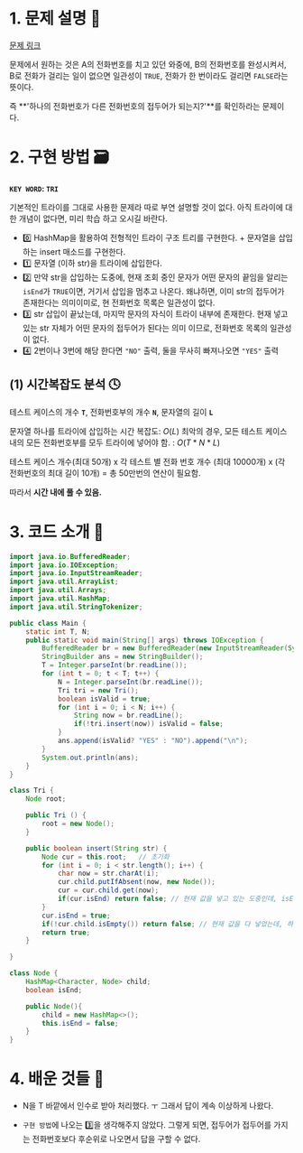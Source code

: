 # 1. 문제 설명 📌

[문제 링크](https://www.acmicpc.net/problem/5052)

문제에서 원하는 것은 A의 전화번호를 치고 있던 와중에, B의 전화번호를 완성시켜서, B로 전화가 걸리는 일이 없으면 일관성이 `TRUE`, 전화가 한 번이라도 걸리면 `FALSE`라는 뜻이다.

즉  **'하나의 전화번호가 다른 전화번호의 접두어가 되는지?'**를 확인하라는 문제이다. 

# 2. 구현 방법 🗃️

**`KEY WORD`: `TRI`**

기본적인 트라이를 그대로 사용한 문제라 따로 부연 설명할 것이 없다. 아직 트라이에 대한 개념이 없다면, 미리 학습 하고 오시길 바란다.



- 0️⃣ HashMap을 활용하여 전형적인 트라이 구조 트리를 구현한다. + 문자열을 삽입하는 insert 매소드를 구현한다.
- 1️⃣ 문자열 (이하 str)을 트라이에 삽입한다.
- 2️⃣ 만약 str을 삽입하는 도중에, 현재 조회 중인 문자가 어떤 문자의 끝임을 알리는 `isEnd`가 `TRUE`이면, 거기서 삽입을 멈추고 나온다. 왜냐하면, 이미 str의 접두어가 존재한다는 의미이미로, 현 전화번호 목록은 일관성이 없다.
- 3️⃣ str 삽입이 끝났는데, 마지막 문자의 자식이 트라이 내부에 존재한다. 현재 넣고 있는 str 자체가 어떤 문자의 접두어가 된다는 의미 이므로, 전화번호 목록의 일관성이 없다.
- 4️⃣ 2번이나 3번에 해당 한다면 `"NO"` 출력, 둘을 무사히 빠져나오면 `"YES"` 출력

## (1) 시간복잡도 분석 🕓

테스트 케이스의 개수 **`T`**, 전화번호부의 개수 **`N`**, 문자열의 길이 **`L`**

문자열 하나를 트라이에 삽입하는 시간 복잡도: $O(L)$
최악의 경우, 모든 테스트 케이스 내의 모든 전화번호부를 모두 트라이에 넣어야 함. : $O(T * N * L)$



테스트 케이스 개수(최대 50개) x 각 테스트 별 전화 번호 개수 (최대 10000개) x (각 전화번호의 최대 길이 10개) = 총 50만번의 연산이 필요함.

따라서 **시간 내에 풀 수 있음.**

# 3. 코드 소개 🔎

```java
import java.io.BufferedReader;
import java.io.IOException;
import java.io.InputStreamReader;
import java.util.ArrayList;
import java.util.Arrays;
import java.util.HashMap;
import java.util.StringTokenizer;

public class Main {
    static int T, N;
    public static void main(String[] args) throws IOException {
        BufferedReader br = new BufferedReader(new InputStreamReader(System.in));
        StringBuilder ans = new StringBuilder();
        T = Integer.parseInt(br.readLine());
        for (int t = 0; t < T; t++) {
            N = Integer.parseInt(br.readLine());
            Tri tri = new Tri();
            boolean isValid = true;
            for (int i = 0; i < N; i++) {
                String now = br.readLine();
                if(!tri.insert(now)) isValid = false;
            }
            ans.append(isValid? "YES" : "NO").append("\n");
        }
        System.out.println(ans);
    }
}

class Tri {
    Node root;

    public Tri () {
        root = new Node();
    }

    public boolean insert(String str) {
        Node cur = this.root;   // 초기화
        for (int i = 0; i < str.length(); i++) {
            char now = str.charAt(i);
            cur.child.putIfAbsent(now, new Node());
            cur = cur.child.get(now);
            if(cur.isEnd) return false; // 현재 값을 넣고 있는 도중인데, isEnd = true 되어 있으면 이 문자열은 접두사가 존재한다는 뜻
        }
        cur.isEnd = true;
        if(!cur.child.isEmpty()) return false; // 현재 값을 다 넣었는데, 하위노드가 존재, 이 문자열은 어떤 문자열의 접두사이다.
        return true;
    }

}

class Node {
    HashMap<Character, Node> child;
    boolean isEnd;

    public Node(){
        child = new HashMap<>();
        this.isEnd = false;
    }
}
```

# 4. 배운 것들 🎯

- N을 T 바깥에서 인수로 받아 처리했다. ㅜ 그래서 답이 계속 이상하게 나왔다.

- `구현 방법`에 나오는 3️⃣을 생각해주지 않았다.
  그렇게 되면, 접두어가 접두어를 가지는 전화번호보다 후순위로 나오면서 답을 구할 수 없다.